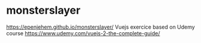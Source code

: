 # monsterslayer
https://epenjehem.github.io/monsterslayer/
Vuejs exercice based on Udemy course https://www.udemy.com/vuejs-2-the-complete-guide/
